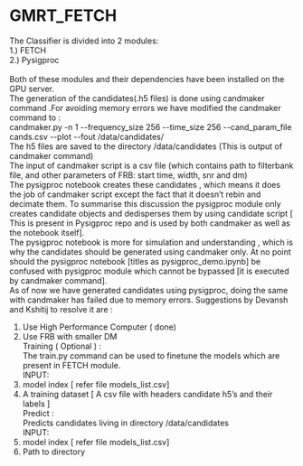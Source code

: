 # GMRT_FETCH

The Classifier is divided into 2 modules:</br>
1.) FETCH</br>
2.) Pysigproc</br>
</br>
Both of these modules and their dependencies have been installed on the GPU server.</br>
The generation of the candidates(.h5 files) is done using candmaker command .For avoiding memory errors we have modified the candmaker</br> command to :</br>
candmaker.py -n 1 --frequency_size 256 --time_size 256 --cand_param_file cands.csv --plot --fout /data/candidates/</br>
The h5 files are saved to the directory /data/candidates  (This is output of candmaker command)</br>
The input of candmaker script is a csv file (which contains path to filterbank file, and other parameters of FRB: start time, width, snr and dm)</br>
The pysigproc  notebook  creates these candidates , which means it does the job of candmaker script except the fact that it doesn’t  rebin and decimate them. To summarise this discussion the pysigproc module only creates candidate objects and dedisperses them by using candidate script [ This is present in Pysigproc repo and is used by both candmaker as well as the notebook itself].</br>
The pysigproc notebook is more for simulation and understanding , which is why the candidates should be generated using candmaker only. At no point should the pysigproc notebook [titles as pysigproc_demo.ipynb] be confused with pysigproc module which cannot be bypassed [it is executed by candmaker command].</br>
As of now we have generated candidates using pysigproc, doing the same with candmaker has failed due to memory errors. Suggestions by Devansh and Kshitij to resolve it are :</br>
1.	Use High Performance Computer ( done)</br>
2.	Use FRB with smaller DM</br>
Training   ( Optional ) :</br>
The train.py command can be used to finetune the models  which are present in FETCH module.</br>
INPUT: 
1.	model index [ refer file models_list.csv]</br>
2.	A training dataset [ A csv file with headers candidate h5’s and their labels ]</br>
Predict :</br>
Predicts candidates living in directory /data/candidates </br>
INPUT: </br>
1.	model index [ refer file models_list.csv]</br>
2.	Path to directory </br>
       

